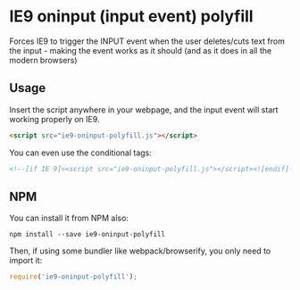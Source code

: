 # IE9 oninput (input event) polyfill
Forces IE9 to trigger the INPUT event when the user deletes/cuts text from the input - making the event works as it should (and as it does in all the modern browsers)

## Usage
Insert the script anywhere in your webpage, and the input event will start working properly on IE9.

```html
<script src="ie9-oninput-polyfill.js"></script>
```

You can even use the conditional tags:

```html
<!--[if IE 9]><script src="ie9-oninput-polyfill.js"></script><![endif]-->
```

## NPM
You can install it from NPM also:

```shell
npm install --save ie9-oninput-polyfill
```

Then, if using some bundler like webpack/browserify, you only need to import it:

```javascript
require('ie9-oninput-polyfill');
```
